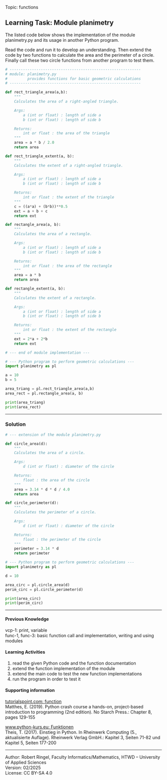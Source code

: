 Topic: functions  

## Learning Task: Module planimetry

The listed code below shows the implementation of the module planimetry.py and its usage in another Python program.  

Read the code and run it to develop an understanding. Then extend the code by two functions to calculate the area 
and the perimeter of a circle. Finally call these two circle functions from another program to test them.

``` python
# -----------------------------------------------------------
# module: planimetry.py
#         provides functions for basic geometric calculations
# -----------------------------------------------------------

def rect_triangle_area(a,b):
    """
    Calculates the area of a right-angled triangle.

    Args:
        a (int or float) : length of side a
        b (int or float) : length of side b

    Returns:
        int or float : the area of the triangle
    """
    area = a * b / 2.0
    return area

def rect_triangle_extent(a, b):
    """
    Calculates the extent of a right-angled triangle.

    Args:
        a (int or float) : length of side a
        b (int or float) : length of side b

    Returns:
        int or float : the extent of the triangle
    """
    c = ((a*a) + (b*b))**0.5
    ext = a + b + c
    return ext

def rectangle_area(a, b):
    """
    Calculates the area of a rectangle.

    Args:
        a (int or float) : length of side a
        b (int or float) : length of side b

    Returns:
        int or float : the area of the rectangle
    """
    area = a * b
    return area

def rectangle_extent(a, b):
    """
    Calculates the extent of a rectangle.

    Args:
        a (int or float) : length of side a
        b (int or float) : length of side b

    Returns:
        int or float : the extent of the rectangle
    """
    ext = 2*a + 2*b
    return ext

# --- end of module implementation ---

# --- Python program to perform geometric calculations ---
import planimetry as pl

a = 10
b = 5

area_triang = pl.rect_triangle_area(a,b)
area_rect = pl.rectangle_area(a, b)

print(area_triang)
print(area_rect)
```

---------------------------------------

### Solution

``` python
# --- extension of the module planimetry.py

def circle_area(d):
    """
    Calculates the area of a circle.

    Args:
        d (int or float) : diameter of the circle

    Returns:
        float : the area of the circle
    """
    area = 3.14 * d * d / 4.0
    return area

def circle_perimeter(d):
    """
    Calculates the perimeter of a circle.

    Args:
        d (int or float) : diameter of the circle

    Returns:
        float : the perimeter of the circle
    """
    perimeter = 3.14 * d
    return perimeter

# --- Python program to perform geometric calculations ---
import planimetry as pl

d = 10

area_circ = pl.circle_area(d)
perim_circ = pl.circle_perimeter(d)

print(area_circ)
print(perim_circ)
```

---------------------------------------

#### Previous Knowledge

vcp-1: print, variable  
func-1, func-3: basic function call and implementation, writing and using modules

#### Learning Activities

1) read the given Python code and the function documentation
2) extend the function implementation of the module
3) extend the main code to test the new function implementations
4) run the program in order to test it

#### Supporting information

[tutorialspoint.com: function](https://www.tutorialspoint.com/python/python_functions.htm)  
Matthes, E. (2019). Python crash course a hands-on, project-based introduction to programming (2nd edition). No Starch Press.: Chapter 8, pages 129-155  

[www.python-kurs.eu: Funktionen](https://www.python-kurs.eu/python3_funktionen.php)  
Theis, T. (2017). Einstieg in Python. In Rheinwerk Computing (5., aktualisierte Auflage). Rheinwerk Verlag GmbH.: Kapitel 3, Seiten 71-82 und Kapitel 5, Seiten 177-200

---------------------------------------
Author: Robert Ringel, Faculty Informatics/Mathematics, HTWD – University of Applied Sciences  
Version: 02/2025  
License: CC BY-SA 4.0